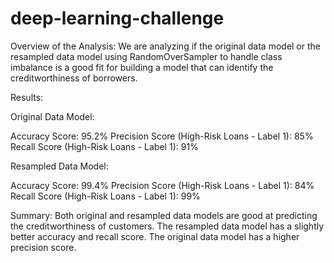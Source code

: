 # deep-learning-challenge

Overview of the Analysis:
We are analyzing if the original data model or the resampled data model using RandomOverSampler to handle class imbalance is a good fit for building a model that can identify the creditworthiness of borrowers.

Results:

Original Data Model:

Accuracy Score: 95.2%
Precision Score (High-Risk Loans - Label 1): 85%
Recall Score (High-Risk Loans - Label 1): 91%

Resampled Data Model:

Accuracy Score: 99.4%
Precision Score (High-Risk Loans - Label 1): 84%
Recall Score (High-Risk Loans - Label 1): 99%

Summary:
Both original and resampled data models are good at predicting the creditworthiness of customers. The resampled data model has a slightly better accuracy and recall score. The original data model has a higher precision score.
